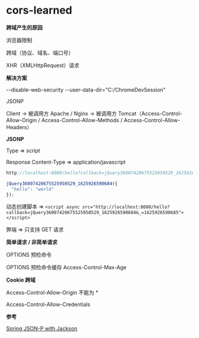 # cors-learned

**跨域产生的原因**

浏览器限制

跨域（协议、域名、端口号）

XHR（XMLHttpRequest）请求

**解决方案**

--disable-web-security --user-data-dir="C:/ChromeDevSession"

JSONP

Client -> 被调用方 Apache / Nginx -> 被调用方 Tomcat（Access-Control-Allow-Origin / Access-Control-Allow-Methods / Access-Control-Allow-Headers）

**JSONP**

Type => script

Response Content-Type => application/javascript

```javascript
http://localhost:8080/hello?callback=jQuery36007420675525950529_1625926590684&_=1625926590685

jQuery36007420675525950529_1625926590684({
  "hello": "world"
});
```

动态创建脚本 => `<script async src="http://localhost:8080/hello?callback=jQuery36007420675525950529_1625926590684&_=1625926590685"></script>`

弊端 => 只支持 GET 请求

**简单请求 / 非简单请求**

OPTIONS 预检命令

OPTIONS 预检命令缓存 Access-Control-Max-Age

**Cookie 跨域**

Access-Control-Allow-Origin 不能为 *

Access-Control-Allow-Credentials

**参考**

[Spring JSON-P with Jackson](https://www.baeldung.com/spring-jackson-jsonp)

